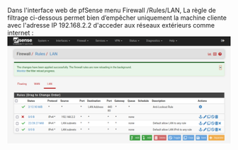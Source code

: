 Dans l'interface web de pfSense menu Firewall /Rules/LAN, La règle de filtrage ci-dessous permet bien d’empêcher uniquement la machine cliente avec l'adresse IP 192.168.2.2 d'acceder aux réseaux extérieurs comme internet :
![pfSense.png](https://github.com/Hebus79/pfSense/blob/main/images/Capture_ecran_du_2025-01-22_16-07-01.png)
